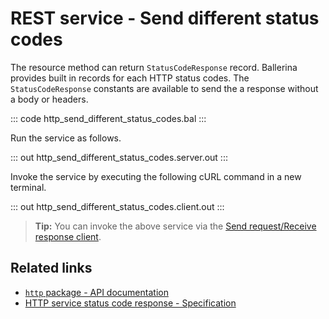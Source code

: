 # REST service - Send different status codes

The resource method can return `StatusCodeResponse` record. Ballerina provides built in records for each HTTP status codes. The `StatusCodeResponse` constants are available to send the a response without a body or headers.

::: code http_send_different_status_codes.bal :::

Run the service as follows.

::: out http_send_different_status_codes.server.out :::

Invoke the service by executing the following cURL command in a new terminal.

::: out http_send_different_status_codes.client.out :::

>**Tip:** You can invoke the above service via the [Send request/Receive response client](/learn/by-example/http-client-send-request-receive-response/).

## Related links
- [`http` package - API documentation](https://lib.ballerina.io/ballerina/http/latest/)
- [HTTP service status code response - Specification](/spec/http/#2351-status-code-response)
